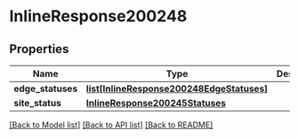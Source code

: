 # InlineResponse200248

## Properties
Name | Type | Description | Notes
------------ | ------------- | ------------- | -------------
**edge_statuses** | [**list[InlineResponse200248EdgeStatuses]**](InlineResponse200248EdgeStatuses.md) |  | [optional] 
**site_status** | [**InlineResponse200245Statuses**](InlineResponse200245Statuses.md) |  | [optional] 

[[Back to Model list]](../README.md#documentation-for-models) [[Back to API list]](../README.md#documentation-for-api-endpoints) [[Back to README]](../README.md)

